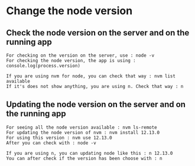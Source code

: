 # Change the node version

## Check the node version on the server and on the running app

```
For checking on the version on the server, use : node -v
For checking the node version, the app is using : console.log(process.version)

If you are using nvm for node, you can check that way : nvm list available
If it's does not show anything, you are using n. Check that way : n

```

## Updating the node version on the server and on the running app

```
For seeing all the node version available : nvm ls-remote
For updating the node version of nvm : nvm install 12.13.0
For using this version : nvm use 12.13.0
After you can check with : node -v

If you are using n, you can updating node like this : n 12.13.0
You can after check if the version has been choose with : n

```